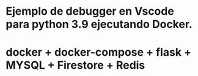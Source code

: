 # Ejemplo de debugger en Vscode para python 3.9 ejecutando Docker.
# docker + docker-compose + flask  + MYSQL + Firestore + Redis